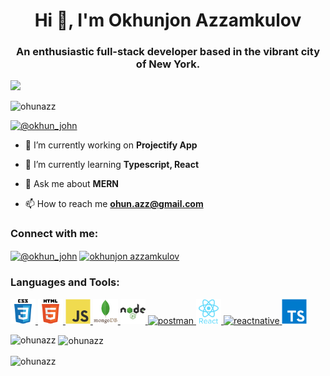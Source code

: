 <h1 align="center">Hi 👋, I'm Okhunjon Azzamkulov</h1>
<h3 align="center">An enthusiastic full-stack developer based in the vibrant city of New York.</h3>

<img src="https://camo.githubusercontent.com/19db51af5f90f1b152bc0b9078f5fe97053955be5074f03f17019c70345bdcdb/68747470733a2f2f6d69726f2e6d656469756d2e636f6d2f6d61782f313336302f302a37513379765349765f7430696f4a2d5a2e676966" />

<p align="left"> <img src="https://komarev.com/ghpvc/?username=ohunazz&label=Profile%20views&color=0e75b6&style=flat" alt="ohunazz" /> </p>

<p align="left"> <a href="https://twitter.com/@okhun_john" target="blank"><img src="https://img.shields.io/twitter/follow/@okhun_john?logo=twitter&style=for-the-badge" alt="@okhun_john" /></a> </p>

- 🔭 I’m currently working on **Projectify App**

- 🌱 I’m currently learning **Typescript, React**

- 💬 Ask me about **MERN**

- 📫 How to reach me **ohun.azz@gmail.com**

<h3 align="left">Connect with me:</h3>
<p align="left">
<a href="https://twitter.com/@okhun_john" target="blank"><img align="center" src="https://raw.githubusercontent.com/rahuldkjain/github-profile-readme-generator/master/src/images/icons/Social/twitter.svg" alt="@okhun_john" height="30" width="40" /></a>
<a href="https://linkedin.com/in/okhunjon azzamkulov" target="blank"><img align="center" src="https://raw.githubusercontent.com/rahuldkjain/github-profile-readme-generator/master/src/images/icons/Social/linked-in-alt.svg" alt="okhunjon azzamkulov" height="30" width="40" /></a>
</p>

<h3 align="left">Languages and Tools:</h3>
<p align="left"> <a href="https://www.w3schools.com/css/" target="_blank" rel="noreferrer"> <img src="https://raw.githubusercontent.com/devicons/devicon/master/icons/css3/css3-original-wordmark.svg" alt="css3" width="40" height="40"/> </a> <a href="https://www.w3.org/html/" target="_blank" rel="noreferrer"> <img src="https://raw.githubusercontent.com/devicons/devicon/master/icons/html5/html5-original-wordmark.svg" alt="html5" width="40" height="40"/> </a> <a href="https://developer.mozilla.org/en-US/docs/Web/JavaScript" target="_blank" rel="noreferrer"> <img src="https://raw.githubusercontent.com/devicons/devicon/master/icons/javascript/javascript-original.svg" alt="javascript" width="40" height="40"/> </a> <a href="https://www.mongodb.com/" target="_blank" rel="noreferrer"> <img src="https://raw.githubusercontent.com/devicons/devicon/master/icons/mongodb/mongodb-original-wordmark.svg" alt="mongodb" width="40" height="40"/> </a> <a href="https://nodejs.org" target="_blank" rel="noreferrer"> <img src="https://raw.githubusercontent.com/devicons/devicon/master/icons/nodejs/nodejs-original-wordmark.svg" alt="nodejs" width="40" height="40"/> </a> <a href="https://postman.com" target="_blank" rel="noreferrer"> <img src="https://www.vectorlogo.zone/logos/getpostman/getpostman-icon.svg" alt="postman" width="40" height="40"/> </a> <a href="https://reactjs.org/" target="_blank" rel="noreferrer"> <img src="https://raw.githubusercontent.com/devicons/devicon/master/icons/react/react-original-wordmark.svg" alt="react" width="40" height="40"/> </a> <a href="https://reactnative.dev/" target="_blank" rel="noreferrer"> <img src="https://reactnative.dev/img/header_logo.svg" alt="reactnative" width="40" height="40"/> </a> <a href="https://www.typescriptlang.org/" target="_blank" rel="noreferrer"> <img src="https://raw.githubusercontent.com/devicons/devicon/master/icons/typescript/typescript-original.svg" alt="typescript" width="40" height="40"/> </a> </p>

<p><img align="left" src="https://github-readme-stats.vercel.app/api/top-langs?username=ohunazz&show_icons=true&locale=en&layout=compact" alt="ohunazz" /></p>

<p>&nbsp;<img align="center" src="https://github-readme-stats.vercel.app/api?username=ohunazz&show_icons=true&locale=en" alt="ohunazz" /></p>

<p><img align="center" src="https://github-readme-streak-stats.herokuapp.com/?user=ohunazz&" alt="ohunazz" /></p>
